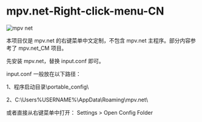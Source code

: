 # mpv.net-Right-click-menu-CN


![mpv net](https://user-images.githubusercontent.com/70951194/144366934-887454cf-cf47-48bf-adb7-38695e39a6a9.png)



本项目仅是 mpv.net 的右键菜单中文定制，不包含 mpv.net 主程序。部分内容参考了 mpv.net_CM 项目。

先安装 mpv.net，替换 input.conf 即可。

input.conf 一般放在以下路径：

1、程序启动目录\portable_config\ 

2、C:\Users\%USERNAME%\AppData\Roaming\mpv.net\

或者直接从右键菜单中打开： Settings > Open Config Folder


